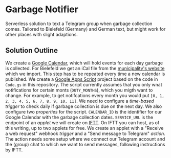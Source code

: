 # Garbage Notifier
Serverless solution to text a Telegram group when garbage collection comes. Tailored to Bielefeld (Germany) and German text, but might work for other places with slight adaptions.

## Solution Outline

We create a [Google Calendar](https://calendar.google.com), which will hold events for each day garbage is collected. For Bielefeld we get an iCal file from the [municipality's website](https://anwendungen.bielefeld.de/WasteManagementBielefeldTest/WasteManagementServlet?SubmitAction=wasteDisposalServices) which we import. This step has to be repeated every time a new calendar is published. We create a [Google Apps Script](https://script.google.com) project based on the code in `Code.gs` in this repository. The script currently assumes that you only wnat notifications for certain monts (`DUTY_MONTHS`), which you migth want to change. For example, to get notifcations every month you would put `[0, 1, 2, 3, 4, 5, 6, 7, 8, 9, 10, 11]`. We need to configure a *time-based trigger* to check daily if garbage collection is due on the next day. We also configure two *properties* for the script. `CALENDAR_ID` is the identifier for our Google Calendar with the garbage collection dates. `SERVICE_URL` is the endpoint of an *applet* we will create on [IFTT](https://ifttt.com/). On IFTT you can host, as of this writing, up to two applets for free. We create an applet with a "Receive a web request" webhook *trigger* and a "Send message to Telegram" *action*. The action needs some setup where we connect our Telegram account and the (group) chat to which we want to send messages, following instructions by IFTT.
